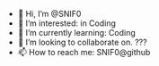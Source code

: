- 👋 Hi, I’m @SNIF0
- 👀 I’m interested: in Coding
- 🌱 I’m currently learning: Coding
- 💞️ I’m looking to collaborate on. ???  
- 📫 How to reach me: SNIF0@github

<!---
SNIF0/SNIF0 is a ✨ special ✨ repository because its `README.md` (this file) appears on your GitHub profile.
You can click the Preview link to take a look at your changes.
--->
